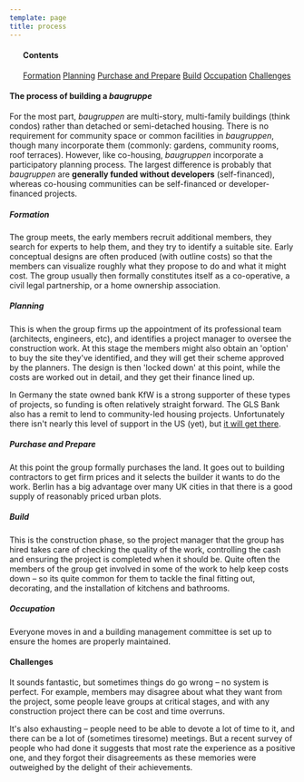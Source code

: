 ```yaml
---
template: page
title: process
---
```


<section class="section--center mdl-grid mdl-grid--no-spacing mdl-shadow--2dp">
	<div class="mdl-grid mdl-grid--no-spacing mdl-cell mdl-cell--12-col">
		<ul class="mdl-card toc mdl-cell mdl-cell--3-col-desktop mdl-cell--3-col-tablet mdl-cell--12-col-phone">
			<h4>Contents</h4>
			<a href="#lorem1">Formation</a>
			<a href="#lorem2">Planning</a>
			<a href="#lorem3">Purchase and Prepare</a>
			<a href="#lorem4">Build</a>
			<a href="#lorem5">Occupation</a>
			<a href="#lorem6">Challenges</a>
		</ul>
		<div class="mdl-card mdl-cell mdl-cell--9-col-desktop mdl-cell--5-col-tablet mdl-cell--12-col-phone">
			<div class="mdl-card__supporting-text">
				<h4>The process of building a <i>baugruppe</i></h4>
				<p>For the most part, <i>baugruppen</i> are multi-story, multi-family buildings (think condos) rather than detached or semi-detached housing. There is no requirement for community space or common facilities in <i>baugruppen</i>, though many incorporate them (commonly: gardens, community rooms, roof terraces). However, like co-housing, <i>baugruppen</i> incorporate a participatory planning process. The largest difference is probably that <i>baugruppen</i> are <b>generally funded without developers</b> (self-financed), whereas co-housing communities can be self-financed or developer-financed projects.</p>
			</div>
		</div>
	</div>
</section>
<section class="section--center mdl-grid mdl-grid--no-spacing mdl-shadow--2dp">
	<div class="mdl-card mdl-grid mdl-cell mdl-cell--12-col">
		<div class="mdl-card__supporting-text">
			<h5 id="lorem1">Formation</h5>
			<p>The group meets, the early members recruit additional members, they search for experts to help them, and they try to identify a suitable site. Early conceptual designs are often produced (with outline costs) so that the members can visualize roughly what they propose to do and what it might cost. The group usually then formally constitutes itself as a co-operative, a civil legal partnership, or a home ownership association.</p>
			<h5 id="lorem2">Planning</h5>
			<p>This is when the group firms up the appointment of its professional team (architects, engineers, etc), and identifies a project manager to oversee the construction work. At this stage the members might also obtain an 'option' to buy the site they've identified, and they will get their scheme approved by the planners. The design is then 'locked down' at this point, while the costs are worked out in detail, and they get their finance lined up.</p>
			<p>In Germany the state owned bank KfW is a strong supporter of these types of projects, so funding is often relatively straight forward. The GLS Bank also has a remit to lend to community-led housing projects. Unfortunately there isn't nearly this level of support in the US (yet), but <a href="https://www.theurbanist.org/2014/06/24/baugruppen-yes-in-our-back-yard/">it will get there</a>.</p>
			<h5 id="lorem3">Purchase and Prepare</h5>
			<p>At this point the group formally purchases the land. It goes out to building contractors to get firm prices and it selects the builder it wants to do the work. Berlin has a big advantage over many UK cities in that there is a good supply of reasonably priced urban plots.</p>
			<h5 id="lorem4">Build</h5>
			<p>This is the construction phase, so the project manager that the group has hired takes care of checking the quality of the work, controlling the cash and ensuring the project is completed when it should be. Quite often the members of the group get involved in some of the work to help keep costs down – so its quite common for them to tackle the final fitting out, decorating, and the installation of kitchens and bathrooms.</p>
			<h5 id="lorem5">Occupation</h5>
			<p>Everyone moves in and a building management committee is set up to ensure the homes are properly maintained.</p>
		</div>
	</div>
</section>
<section class="section--center mdl-grid mdl-grid--no-spacing mdl-shadow--2dp">
	<div class="mdl-card mdl-grid mdl-cell mdl-cell--12-col">
		<div class="mdl-card__supporting-text">
			<h4 id="lorem6">Challenges</h4>
			<p>It sounds fantastic, but sometimes things do go wrong – no system is perfect. For example, members may disagree about what they want from the project, some people leave groups at critical stages, and with any construction project there can be cost and time overruns.</p>
			<p>It's also exhausting – people need to be able to devote a lot of time to it, and there can be a lot of (sometimes tiresome) meetings. But a recent survey of people who had done it suggests that most rate the experience as a positive one, and they forgot their disagreements as these memories were outweighed by the delight of their achievements.</p>
		</div>
	</div>
</section>
